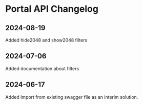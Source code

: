 # Portal API Changelog

<include from="Snippets-PortalAPI.md" element-id="snippet-header" />

## 2024-08-19

Added hide2048 and show2048 filters

## 2024-07-06

Added documentation about filters

## 2024-06-17

Added import from existing swagger file as an interim solution.